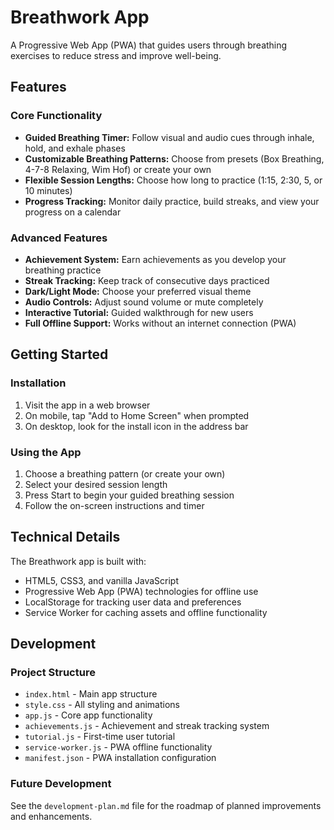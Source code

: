 # Breathwork App

A Progressive Web App (PWA) that guides users through breathing exercises to reduce stress and improve well-being.

## Features

### Core Functionality
- **Guided Breathing Timer:** Follow visual and audio cues through inhale, hold, and exhale phases
- **Customizable Breathing Patterns:** Choose from presets (Box Breathing, 4-7-8 Relaxing, Wim Hof) or create your own
- **Flexible Session Lengths:** Choose how long to practice (1:15, 2:30, 5, or 10 minutes)
- **Progress Tracking:** Monitor daily practice, build streaks, and view your progress on a calendar

### Advanced Features
- **Achievement System:** Earn achievements as you develop your breathing practice
- **Streak Tracking:** Keep track of consecutive days practiced
- **Dark/Light Mode:** Choose your preferred visual theme
- **Audio Controls:** Adjust sound volume or mute completely
- **Interactive Tutorial:** Guided walkthrough for new users
- **Full Offline Support:** Works without an internet connection (PWA)

## Getting Started

### Installation
1. Visit the app in a web browser
2. On mobile, tap "Add to Home Screen" when prompted
3. On desktop, look for the install icon in the address bar

### Using the App
1. Choose a breathing pattern (or create your own)
2. Select your desired session length
3. Press Start to begin your guided breathing session
4. Follow the on-screen instructions and timer

## Technical Details

The Breathwork app is built with:
- HTML5, CSS3, and vanilla JavaScript
- Progressive Web App (PWA) technologies for offline use
- LocalStorage for tracking user data and preferences
- Service Worker for caching assets and offline functionality

## Development

### Project Structure
- `index.html` - Main app structure
- `style.css` - All styling and animations
- `app.js` - Core app functionality
- `achievements.js` - Achievement and streak tracking system
- `tutorial.js` - First-time user tutorial
- `service-worker.js` - PWA offline functionality
- `manifest.json` - PWA installation configuration

### Future Development
See the `development-plan.md` file for the roadmap of planned improvements and enhancements. 